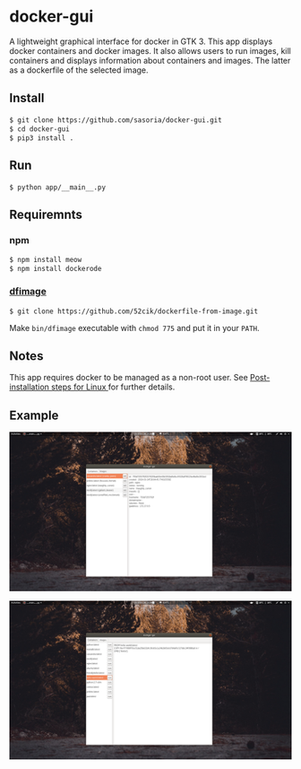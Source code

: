 # docker-gui
A lightweight graphical interface for docker in GTK 3. This app displays docker containers and docker images. It also allows users to run images, kill containers and displays information about containers and images. The latter as a dockerfile of the selected image.

## Install
```
$ git clone https://github.com/sasoria/docker-gui.git
$ cd docker-gui
$ pip3 install .
```

## Run
```
$ python app/__main__.py
```

## Requiremnts

### npm
```
$ npm install meow
$ npm install dockerode
``` 
### [dfimage](https://github.com/52cik/dockerfile-from-image)
``` 
$ git clone https://github.com/52cik/dockerfile-from-image.git
```
Make `bin/dfimage` executable with `chmod 775` and put it in your `PATH`.

## Notes
This app requires docker to be managed as a non-root user. See [Post-installation steps for Linux
](https://docs.docker.com/install/linux/linux-postinstall/) for further details.

## Example
![Container](https://github.com/sasoria/docker-gui/blob/master/docs/containers_cropped.png)

![Images](https://github.com/sasoria/docker-gui/blob/master/docs/images_cropped.png)



